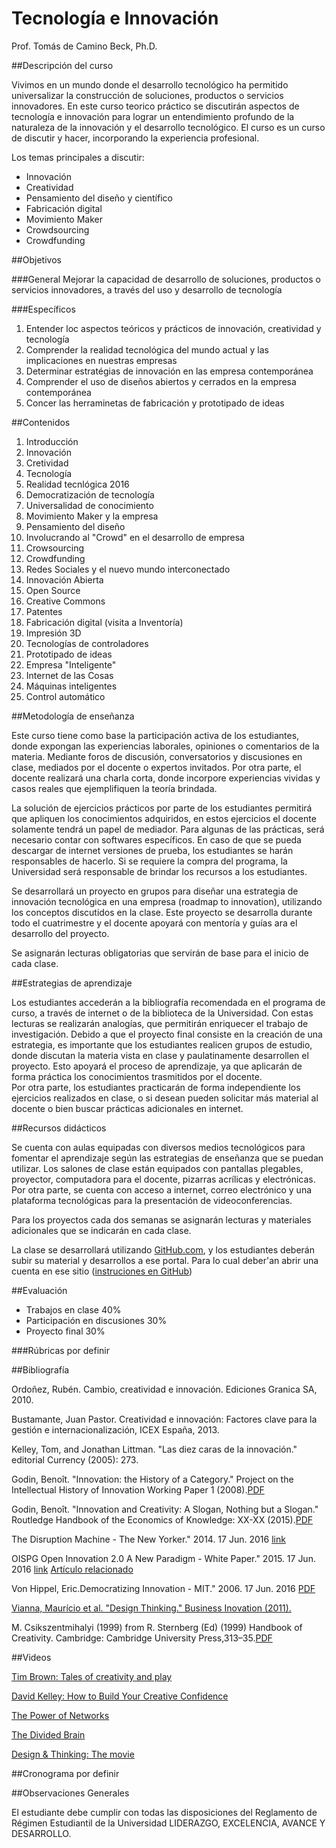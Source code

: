 # Tecnología e Innovación

Prof. Tomás de Camino Beck, Ph.D.


##Descripción del curso

Vivimos en un mundo donde el desarrollo tecnológico ha permitido universalizar la construcción de soluciones, productos o servicios innovadores. En este curso teorico práctico se discutirán aspectos de tecnología e innovación para lograr un entendimiento profundo de la naturaleza de la innovación y el desarrollo tecnológico.  El curso es un curso de discutir y hacer, incorporando la experiencia profesional.

Los temas principales a discutir:

* Innovación
* Creatividad
* Pensamiento del diseño y científico
* Fabricación digital
* Movimiento Maker
* Crowdsourcing
* Crowdfunding

##Objetivos

###General
Mejorar la capacidad de desarrollo de soluciones, productos o servicios innovadores, a través del uso y desarrollo de tecnología

###Específicos

1. Entender loc aspectos teóricos y prácticos de innovación, creatividad y tecnología
2. Comprender la realidad tecnológica del mundo actual y las implicaciones en nuestras empresas
3. Determinar estratégias de innovación en las empresa contemporánea
4. Comprender el uso de diseños abiertos y cerrados en la empresa contemporánea
5. Concer las herraminetas de fabricación y prototipado de ideas

##Contenidos

1. Introducción
  1. Innovación
  2. Cretividad
  3. Tecnología
2. Realidad tecnlógica 2016
  1. Democratización de tecnología
  2. Universalidad de conocimiento
3. Movimiento Maker y la empresa
4. Pensamiento del diseño
5. Involucrando al "Crowd" en el desarrollo de empresa
  1. Crowsourcing
  2. Crowdfunding
6. Redes Sociales y el nuevo mundo interconectado
7. Innovación Abierta
  1. Open Source
  2. Creative Commons
  3. Patentes
8. Fabricación digital (visita a Inventoría)
  1. Impresión 3D
  2. Tecnologías de controladores
  3. Prototipado de ideas
9. Empresa "Inteligente"
  1. Internet de las Cosas
  2. Máquinas inteligentes
  3. Control automático


##Metodología de enseñanza

Este curso tiene como base la participación activa de los estudiantes, donde expongan las experiencias laborales, opiniones o comentarios de la materia. Mediante foros de discusión, conversatorios y discusiones en clase, mediados por el docente o expertos invitados. Por otra parte, el docente realizará una charla corta, donde incorpore experiencias vividas y casos reales que ejemplifiquen la teoría brindada. 

La solución de ejercicios prácticos por parte de los estudiantes permitirá que apliquen los conocimientos adquiridos, en estos ejercicios el docente solamente tendrá un papel de mediador. Para algunas de las prácticas, será necesario contar con softwares específicos. En caso de que se pueda descargar de internet versiones de prueba, los estudiantes se harán responsables de hacerlo. Si se requiere la compra del programa, la Universidad será responsable de brindar los recursos a los estudiantes.   

Se desarrollará un proyecto en grupos para diseñar una estrategia de innovación tecnológica en una empresa (roadmap to innovation), utilizando los conceptos discutidos en la clase. Este proyecto se desarrolla durante todo el cuatrimestre y el docente apoyará con mentoría y guías ara el desarrollo del proyecto.

Se asignarán lecturas obligatorias que servirán de base para el inicio de cada clase.

##Estrategias de aprendizaje

Los estudiantes accederán a la bibliografía recomendada en el programa de curso, a través de internet o de la biblioteca de la Universidad. Con estas lecturas se realizarán analogías, que permitirán enriquecer el trabajo de investigación. 
Debido a que el proyecto final consiste en la creación de una estrategia, es importante que los estudiantes realicen grupos de estudio, donde discutan la materia vista en clase y paulatinamente desarrollen el proyecto. Esto apoyará el proceso de aprendizaje, ya que aplicarán de forma práctica los conocimientos trasmitidos por el docente.  
Por otra parte, los estudiantes practicarán de forma independiente los ejercicios realizados en clase, o si desean pueden solicitar más material al docente o bien buscar prácticas adicionales en internet.  

##Recursos didácticos

Se cuenta con aulas equipadas con diversos medios tecnológicos para fomentar el aprendizaje según las estrategias de enseñanza que se puedan utilizar. Los salones de clase están equipados con pantallas plegables, proyector, computadora para el docente, pizarras acrílicas y electrónicas. Por otra parte, se cuenta con acceso a internet, correo electrónico y una plataforma tecnológicas para la presentación de videoconferencias. 

Para los proyectos cada dos semanas se asignarán lecturas y materiales adicionales que se indicarán en cada clase.
 
La clase se desarrollará utilizando [GitHub.com](https://github.com/), y los estudiantes deberán subir su material y desarrollos a ese portal. Para lo cual deber'an abrir una cuenta en ese sitio ([instruciones en GitHub](https://help.github.com/articles/signing-up-for-a-new-github-account/))

##Evaluación

* Trabajos en clase 40%
* Participación en discusiones 30%
* Proyecto final 30%

###Rúbricas 
por definir

##Bibliografía

Ordoñez, Rubén. Cambio, creatividad e innovación. Ediciones Granica SA, 2010.

Bustamante, Juan Pastor. Creatividad e innovación: Factores clave para la gestión e internacionalización, ICEX España, 2013. 

Kelley, Tom, and Jonathan Littman. "Las diez caras de la innovación." editorial Currency (2005): 273.

Godin, Benoît. "Innovation: the History of a Category." Project on the Intellectual History of Innovation Working Paper 1 (2008).[PDF](http://www.csiic.ca/PDF/IntellectualNo1.pdf)

Godin, Benoît. "Innovation and Creativity: A Slogan, Nothing but a Slogan." Routledge Handbook of the Economics of Knowledge: XX-XX (2015).[PDF](http://www.csiic.ca/PDF/CreativityEnglish.pdf)

The Disruption Machine - The New Yorker." 2014. 17 Jun. 2016 [link](http://www.newyorker.com/magazine/2014/06/23/the-disruption-machine)

OISPG Open Innovation 2.0 A New Paradigm - White Paper." 2015. 17 Jun. 2016 [link](http://ec.europa.eu/newsroom/dae/document.cfm?doc_id=2182)  [Artículo relacionado](http://www.nature.com/news/twelve-principles-for-open-innovation-2-0-1.19911#/b1)

Von Hippel, Eric.Democratizing Innovation - MIT." 2006. 17 Jun. 2016 [PDF](http://papers.ssrn.com/sol3/papers.cfm?abstract_id=712763)

[Vianna, Maurício et al. "Design Thinking." Business Inovation (2011).
](http://na-magazynie.pl/wp-content/uploads/2015/03/Design-Thinking-The-Book.pdf)

M. Csikszentmihalyi (1999)  from R. Sternberg (Ed) (1999) Handbook of
Creativity. Cambridge: Cambridge University Press,313–35.[PDF](http://www.sagepub.com/sites/default/files/upm-binaries/11443_01_Henry_Ch01.pdf)

##Videos

[Tim Brown: Tales of creativity and play](https://www.youtube.com/watch?v=RjwUn-aA0VY)

[David Kelley: How to Build Your Creative Confidence](https://www.youtube.com/watch?v=16p9YRF0l-g)

[The Power of Networks](https://www.youtube.com/watch?v=nJmGrNdJ5Gw&list=PL39BF9545D740ECFF&index=5)

[The Divided Brain](https://www.youtube.com/watch?v=dFs9WO2B8uI&index=6&list=PL39BF9545D740ECFF)

[Design & Thinking: The movie](https://www.youtube.com/watch?v=Z_YwyMssN0Y)

##Cronograma
por definir


##Observaciones Generales

El estudiante debe cumplir con todas las disposiciones del Reglamento de Régimen Estudiantil de la Universidad LIDERAZGO, EXCELENCIA, AVANCE Y DESARROLLO. 



